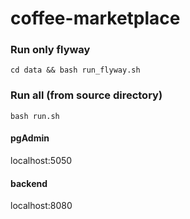 # coffee-marketplace

### Run only flyway

```cd data && bash run_flyway.sh```

### Run all (from source directory)

```bash run.sh```

#### pgAdmin

localhost:5050

#### backend

localhost:8080